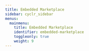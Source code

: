 ```yaml
---
title: Embedded Marketplace
sidebar: cyclr_sidebar
menus:
  mainmenu:
    title: Embedded Marketplace
    identifier: embedded-marketplace
    toggleonly: true
    weight: 9
---
```

